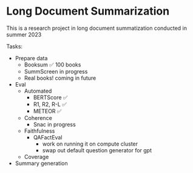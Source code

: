 # Long Document Summarization

This is a research project in long document summatization conducted in summer 2023

Tasks:
- Prepare data
  - Booksum ✅ 100 books
  - SummScreen in progress
  - Real books! coming in future
- Eval
  - Automated
    - BERTScore ✅
    - R1, R2, R-L ✅
    - METEOR ✅
  - Coherence
    - Snac in progress
  - Faithfulness
    - QAFactEval
      - work on running it on compute cluster
      - swap out default question generator for gpt
  - Coverage
- Summary generation